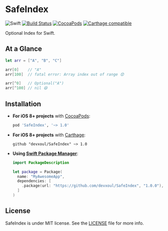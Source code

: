 SafeIndex
=========

![Swift](https://img.shields.io/badge/Swift-4.0-orange.svg)
[![Build Status](https://travis-ci.org/devxoul/SafeIndex.svg)](https://travis-ci.org/devxoul/SafeIndex)
[![CocoaPods](http://img.shields.io/cocoapods/v/SafeIndex.svg)](https://cocoapods.org/pods/SafeIndex)
[![Carthage compatible](https://img.shields.io/badge/Carthage-compatible-4BC51D.svg?style=flat)](https://github.com/Carthage/Carthage)

Optional Index for Swift.


At a Glance
-----------

```swift
let arr = ["A", "B", "C"]

arr[0]    // "A"
arr[100]  // fatal error: Array index out of range 😟

arr[^0]   // Optional("A")
arr[^100] // nil 😄
```


Installation
------------

- **For iOS 8+ projects** with [CocoaPods](https://cocoapods.org):

    ```ruby
    pod 'SafeIndex', '~> 1.0'
    ```

- **For iOS 8+ projects** with [Carthage](https://github.com/Carthage/Carthage):

    ```
    github "devxoul/SafeIndex" ~> 1.0
    ```

- **Using [Swift Package Manager](https://swift.org/package-manager)**:

    ```swift
    import PackageDescription

    let package = Package(
      name: "MyAwesomeApp",
      dependencies: [
        .package(url: "https://github.com/devxoul/SafeIndex", "1.0.0"),
      ]
    )
    ```


License
-------

SafeIndex is under MIT license. See the [LICENSE](LICENSE) file for more info.
